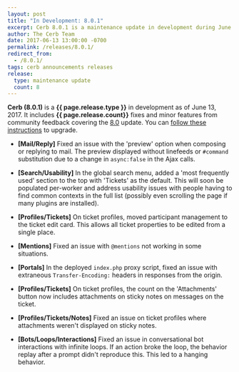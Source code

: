 ```yaml
---
layout: post
title: "In Development: 8.0.1"
excerpt: Cerb 8.0.1 is a maintenance update in development during June 2017 with 8 fixes and minor features from community feedback.
author: The Cerb Team
date: 2017-06-13 13:00:00 -0700
permalink: /releases/8.0.1/
redirect_from:
  - /8.0.1/
tags: cerb announcements releases
release:
  type: maintenance update
  count: 8
---
```


**Cerb (8.0.1)** is a **{{ page.release.type }}** in development as of June 13, 2017. It includes **{{ page.release.count}}** fixes and minor features from community feedback covering the [8.0](/releases/8.0/) update.  You can [follow these instructions](/docs/upgrading/) to upgrade.

* **[Mail/Reply]** Fixed an issue with the 'preview' option when composing or replying to mail. The preview displayed without linefeeds or `#command` substitution due to a change in `async:false` in the Ajax calls.

* **[Search/Usability]** In the global search menu, added a 'most frequently used' section to the top with 'Tickets' as the default. This will soon be populated per-worker and address usability issues with people having to find common contexts in the full list (possibly even scrolling the page if many plugins are installed).

* **[Profiles/Tickets]** On ticket profiles, moved participant management to the ticket edit card. This allows all ticket properties to be edited from a single place.

* **[Mentions]** Fixed an issue with `@mentions` not working in some situations.

* **[Portals]** In the deployed `index.php` proxy script, fixed an issue with extraneous `Transfer-Encoding:` headers in responses from the origin.

* **[Profiles/Tickets]** On ticket profiles, the count on the 'Attachments' button now includes attachments on sticky notes on messages on the ticket.

* **[Profiles/Tickets/Notes]** Fixed an issue on ticket profiles where attachments weren't displayed on sticky notes.

* **[Bots/Loops/Interactions]** Fixed an issue in conversational bot interactions with infinite loops.  If an action broke the loop, the behavior replay after a prompt didn't reproduce this. This led to a hanging behavior.